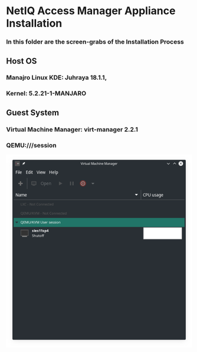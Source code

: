 # NetIQ Access Manager Appliance Installation 
### In this folder are the screen-grabs of the Installation Process
## Host OS 
### Manajro Linux KDE: Juhraya 18.1.1,  
### Kernel: 5.2.21-1-MANJARO
## Guest System 
### Virtual Machine Manager: virt-manager 2.2.1
### QEMU:///session
<img src='Screenshot_20191018_235648.png'>
